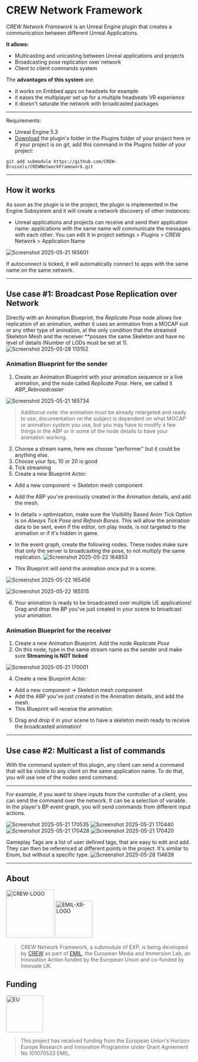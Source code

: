 # CREW Network Framework

*CREW Network Framework* is an Unreal Engine plugin that creates a communication between different Unreal Applications. 
 
**It allows:**
 * Multicasting and unicasting between Unreal applications and projects
 * Broadcasting pose replication over network
 * Client to client commands system

The **advantages of this system** are:
* it works on Embbed apps on headsets for example
* it eases the multiplayer set up for a multiple headseats VR experience
* it doesn't saturate the network with broadcasted packages

***
Requirements:
- Unreal Engine 5.3
- [Download](https://github.com/CREW-Brussels/CREWNetworkFramework.git) the plugin's folder in the Plugins folder of your project here or if your project is on git, add this command in the Plugins folder of your project:
```
git add submodule https://github.com/CREW-Brussels/CREWNetworkFramework.git
```
***
## How it works

As soon as the plugin is in the project, the plugin is implemented in the Engine Subsystem and it will create a network discovery of other instances:
- Unreal applications and projects can receive and send their application name: applications with the same name will communicate the messages with each other. You can edit it in project settings > Plugins > CREW Network > Application Name 

![Screenshot 2025-05-21 165601](https://github.com/user-attachments/assets/c13125ef-baa0-49a5-a815-27365d4f6835)

If autoconnect is ticked, it will automatically connect to apps with the same name on the same network.
***
## Use case #1: Broadcast Pose Replication over Network 
Directly with an Animation Blueprint, the *Replicate Pose* node allows live replication of an animation, wether it uses an animation from a MOCAP suit or any other type of animation, at the only condition that the streamed Skeleton Mesh and the receiver **posses the same Skeleton and have no level of details (Number of LODs must be set at 1).
![Screenshot 2025-05-28 113152](https://github.com/user-attachments/assets/6697122d-df28-42df-9a57-a4d52ef8de3d)

### Animation Blueprint for the sender

1. Create an Animation Blueprint with your animation sequence or a live animation, and the node called *Replicate Pose*. Here, we called it *ABP_Rebroadcaster*

![Screenshot 2025-05-21 165734](https://github.com/user-attachments/assets/72b67a74-fd97-412b-8324-67e47578508b)

> Additional note: the animation must be already retargeted and ready to use, documentation on the subject is dependent on what MOCAP or animation system you use, but you may have to modify a few things in the ABP or in some of the node details to have your animation working.

2. Choose a stream name, here we choose "performer" but it could be anything else.
3. Choose your fps, 10 or 20 is good
4. Tick streaming
5. Create a new Blueprint Actor:
- Add a new component -> Skeleton mesh component
- Add the ABP you've previously created in the Animation details, and add the mesh.
- In details > optimisation, make sure the Visibility Based Anim Tick Option is on *Always Tick Pose and Refresh Bones*. This will allow the animation data to be sent, even if the editor, om play mode, is not targeted to the animation or if it's hidden in game.
- In the event graph, create the following nodes. These nodes make sure that only the server is broadcasting the pose, to not multiply the same replication.
![Screenshot 2025-05-22 164853](https://github.com/user-attachments/assets/e0693b21-ddd5-4612-9124-917f6e3366e0)

- This Blueprint will send the animation once put in a scene.

![Screenshot 2025-05-22 165456](https://github.com/user-attachments/assets/6512018e-0cfa-47fd-8bb9-535e0009f5ce)

![Screenshot 2025-05-22 165515](https://github.com/user-attachments/assets/e3f30596-5efd-45af-a126-ad7d1806baa8)

6. Your animation is ready to be broadcasted over multiple UE applications! Drag and drop the BP you've just created in your scene to broadcast your animation.



### Animation Blueprint for the receiver

1. Create a new Animation Blueprint. Add the node *Replicate Pose*
2. On this node, type in the same stream name as the sender and make sure **Streaming is NOT ticked**

![Screenshot 2025-05-21 170001](https://github.com/user-attachments/assets/4b70a71d-0fa9-4941-b1af-ac3e595b3518)

4. Create a new Blueprint Actor:
- Add a new component -> Skeleton mesh component
- Add the ABP you've just created in the Animation details, and add the mesh.
- This Blueprint will receive the animation.
5. Drag and drop it in your scene to have a skeleton mesh ready to receive the broadcasted animation!

***
## Use case #2: Multicast a list of commands
With the command system of this plugin, any client can send a command that will be visible to any client on the same application name. To do that, you will use one of the nodes send command.
***
For example, if you want to share inputs from the controller of a client, you can send the command over the network. It can be a selection of variable. In the player's BP event graph, you will send commands from different input actions.

![Screenshot 2025-05-21 170535](https://github.com/user-attachments/assets/71ecf888-808f-4649-87a2-395da6d430c4)
![Screenshot 2025-05-21 170440](https://github.com/user-attachments/assets/64bc7a94-2e4f-4990-b7ee-b203ddd8afd3)
![Screenshot 2025-05-21 170428](https://github.com/user-attachments/assets/9ea654b3-fe48-49d2-a376-0ce272a29101)
![Screenshot 2025-05-21 170420](https://github.com/user-attachments/assets/bed2971c-8d21-49cb-a884-c184630a7c96)

Gameplay Tags are a list of user defined tags, that are easy to edit and add. They can then be referenced at different points in the project. It's similar to Enum, but without a specific type. 
![Screenshot 2025-05-28 114639](https://github.com/user-attachments/assets/bf478760-dc15-414a-b6de-3bdaab8f235b)

***

## About
<img src="https://github.com/user-attachments/assets/2ffa225b-2966-4f68-8106-3fd403fd6988" alt="CREW-LOGO" width="130"/>  
<img src="https://emil-xr.eu/wp-content/uploads/2022/10/logo_emil-272x300.png)" alt="EMIL-XR-LOGO" width="100"/>

> CREW Network Framework, a submodule of EXP, is being developed by [CREW](http://crew.brussels) as part of [EMIL](https://emil-xr.eu/), the European Media and Immersion Lab, an Innovation Action funded by the European Union and co-funded by Innovate UK. 

## Funding
<img src="https://emil-xr.eu/wp-content/uploads/2022/10/EN-Funded-by-the-EU-POS-1024x215.png)" alt="EU" height="100"/>

> This project has received funding from the European Union's Horizon Europe Research and Innovation Programme under Grant Agreement No 101070533 EMIL.
